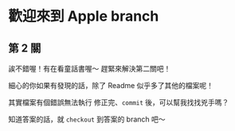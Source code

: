 #  歡迎來到 Apple branch

## 第 2 關

誒不錯喔！有在看童話書喔～
趕緊來解決第二關吧！

細心的你如果有發現的話，除了 Readme 似乎多了其他的檔案呢！

其實檔案有個錯誤無法執行
修正完、`commit` 後，可以幫我找找兇手嗎？

知道答案的話，就 `checkout` 到答案的 branch 吧～

